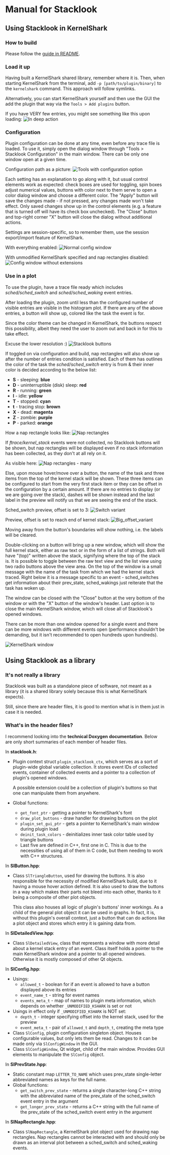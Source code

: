 # Manual for Stacklook

## Using Stacklook in KernelShark

### How to build

Please follow the [guide in README](../../../README.md).

### Load it up

Having built a KernelShark shared library, remember
where it is. Then, when starting KernelShark from
the terminal, add `-p [path/to/plugin/binary]` to
the `kernelshark` command. This approach will
follow symlinks.

Alternatively, you can start KernelShark yourself and
then use the GUI the add the plugin that way via the
`Tools > Add plugins` button.

If you have VERY few entries, you might see something like this
upon loading:
![In deep action](../images/stacklook_in_action.png)

### Configuration

Plugin configuration can be done at any time, even before
any trace file is loaded. To use it, simply open the dialog
window through "Tools > Stacklook Configuration" in the
main window. There can be only one window open at a given time.

Configuration path as a picture:
![Tools with configuration option](../images/toolbar_config.png)

Each setting has an explanation to go along
with it, but usual control elements work as expected:
check boxes are used for toggling, spin boxes adjust numerical
values, buttons with color next to them serve to open a color
dialog window and choose a different color. The "Apply"
button will save the changes made - if not pressed, any
changes made won't take effect. Only saved changes show up
in the control elements (e.g. a feature that is turned off will
have its check box unchecked). The "Close" button and top-right
corner "X" button will close the dialog without additional
actions.

Settings are session-specific, so to remember them, use the
session export/import feature of KernelShark.

With everything enabled:
![Normal config window](../images/config_window.png)

With unmodified KernelShark specified and nap rectangles disabled:
![Config window without extensions](../images/config_window_no_extensions.png)

### Use in a plot

To use the plugin, have a trace file ready which includes
*sched/sched_switch* and *sched/sched_waking* event entries.

After loading the plugin, zoom until less than the configured
number of visible entries are visible in the histogram plot.
If there are any of the above entries, a button will show up, 
colored like the task the event is for.

Since the color theme can be changed in KernelShark, the
buttons respect this possibility, albeit they need the user
to zoom out and back in for this to take effect.

Excuse the lower resolution :\)
![Stacklook buttons](../images/stacklook_buttons.png)

If toggled on via configuration and build, nap rectangles
will also show up after the number of entries condition is
satisfied. Each of them has outlines the color of the task the
*sched/sched_switch* entry is from & their inner color is
decided according to the below list:
- **S** - sleeping: **blue**
- **D** - uninterruptible (disk) sleep: **red**
- **R** - running: **green**
- **I** - idle: **yellow**
- **T** - stopped: **cyan**
- **t** - tracing stop: **brown**
- **X** - dead: **magenta**
- **Z** - zombie: **purple**
- **P** - parked: **orange**

How a nap rectangle looks like:
![Nap rectangles](../images/nap_rectangle_alone.png)

If *ftrace/kernel_stack* events were not collected, no
Stacklook buttons will be shown, but nap rectangles will
be displayed even if no stack information has been collected, as
they don't at all rely on it.

As visible here:
![Nap rectangles - many](../images/idle_task_be_running.png)

Else, upon mouse hover/move over a button, the name of
the task and three items from the top of the kernel stack
will be shown. These three items can be configured to start
from the very first stack item or they can be offset in the
configuration by a certain amount. If there are no entries
to display (or we are going over the stack), dashes will be
shown instead and the last label in the preview will notify
us that we are seeing the end of the stack.

Sched_switch preview, offset is set to 3:
![Switch variant](../images/preview_switch.png)

Preview, offset is set to reach end of kernel stack:
![Big_offset_variant](../images/preview_big_offset.png)

Moving away from the button's boundaries will show nothing, i.e.
the labels will be cleared.

Double-clicking on a button will bring up a new window,
which will show the full kernel stack, either as raw text
or in the form of a list of strings. Both will have "(top)"
written above the stack, signifying where the top of the
stack is. It is possible to toggle between the raw text
view and the list view using two radio buttons above the
view area. On the top of the window is a small message
with the name of the task from which we had the kernel
stack traced. Right below it is a message specific to an
event - sched_switches get information about their prev_state,
sched_wakings just reiterate that the task has woken up.

The window can be closed with the "Close"
button at the very bottom of the window or with the "X"
button of the window's header. Last option is to close
the main KernelShark window, which will close all of
Stacklook's opened windows.

There can be more than one window opened for a single
event and there can be more windows with different
events open (performance shouldn't be demanding, but
it isn't recommended to open hundreds upon hundreds).

![KernelShark window](../images/stacklook_detailed_view.png)

## Using Stacklook as a library

### It's not really a library

Stacklook was built as a standalone piece of
software, not meant as a library (it is a shared library
solely because this is what KernelShark expects).

Still, since there are header files, it is good to
mention what is in them just in case it is needed.

### What's in the header files?

I recommend looking into the **technical Doxygen**
**documentation**. Below are only short summaries
of each member of header files.

In **stacklook.h**:
- Plugin context struct `plugin_stacklook_ctx`, which
  serves as a sort of plugin-wide global variable collection.
  It stores event IDs of collected events, container of
  collected events and a pointer to a collection of
  plugin's opened windows.
  
  A possible extension could be a collection of plugin's
  buttons so that one can manipulate them from anywhere.

- Global functions:
    * `get_font_ptr` - getting a pointer to KernelShark's
      font
    * `draw_plot_buttons` - draw handler for drawing buttons
      on the plot
    * `plugin_set_gui_ptr` - gets a pointer to KernelShark's
      main window during plugin load
    * `deinit_task_colors` - deinitializes inner task color table used by triangle buttons
    - Last five are defined in C++, first one in C. This is
      due to the necessities of using all of them in C code,
      but them needing to work with C++ structures.

In **SlButton.hpp**:
- Class `SlTriangleButton`, used for drawing the buttons.
  It is also responsible for the necessity of modified
  KernelShark build, due to it having a mouse hover action
  defined. It is also used to draw the buttons in a way
  which makes their parts not bleed into each other,
  thanks to it being a composite of other plot objects.

  This class also houses all logic of plugin's buttons'
  inner workings. As a child of the general plot object
  it can be used in graphs. In fact, it is, without this
  plugin's overall context, just a button that can do
  actions like a plot object and stores which entry it is
  gaining data from.

In **SlDetailedView.hpp**:
- Class `SlDetailedView`, class that represents a window
  with more detail about a kernel stack entry of an event.
  Class itself holds a pointer to the main KernelShark
  window and a pointer to all opened windows. Otherwise
  it is mostly composed of other Qt objects.

In **SlConfig.hpp**:
- Usings:
  * `allowed_t` - boolean for if an event is allowed to have
    a button displayed above its entries
  * `event_name_t` - string for event names
  * `events_meta_t` - map of names to plugin meta information,
    which depends on whether `_UNMODIFIED_KSHARK` is set or not
- Usings in effect only if `_UNMODIFIED_KSHARK` is NOT set:
  * `depth_t` - integer specifying offset into the kernel
    stack, used for the preview
  * `event_meta_t` - pair of `allowed_t` and `depth_t`, creating
    the meta type
- Class `SlConfig`, plugin configuration singleton object. Houses
  configurable values, but only lets them be read. Changes
  to it can be made only via `SlConfigWindow` in the GUI. 
- Class `SlConfigWindow`, Qt widget, child of the main window.
  Provides GUI elements to manipulate the `SlConfig` object.

In **SlPrevState.hpp**:
- Static constant map `LETTER_TO_NAME` which uses prev_state
  single-letter abbreviated names as keys for the full name.
- Global functions:
  * `get_switch_prev_state` - returns a single character-long
    C++ string with the abbreviated name of the prev_state
    of the sched_switch event entry in the argument
  * `get_longer_prev_state` - returns a C++ string with the
    full name of the prev_state of the sched_switch event entry
    in the argument

In **SlNapRectangle.hpp**:
- Class `SlNapRectangle`, a KernelShark plot object used for
  drawing nap rectangles. Nap rectangles cannot be interacted
  with and should only be drawn as an interval plot between
  a sched_switch and sched_waking events.